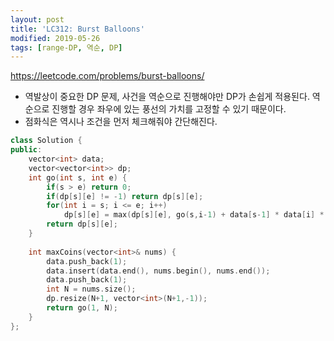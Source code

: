 ```yaml
---
layout: post
title: 'LC312: Burst Balloons'
modified: 2019-05-26
tags: [range-DP, 역순, DP]
---
```


<https://leetcode.com/problems/burst-balloons/>

- 역발상이 중요한 DP 문제, 사건을 역순으로 진행해야만 DP가 손쉽게 적용된다. 역순으로 진행할 경우 좌우에 있는 풍선의 가치를 고정할 수 있기 때문이다.
- 점화식은 역시나 조건을 먼저 체크해줘야 간단해진다.

```c++
class Solution {
public:
    vector<int> data;
    vector<vector<int>> dp;
    int go(int s, int e) {
        if(s > e) return 0;
        if(dp[s][e] != -1) return dp[s][e];
        for(int i = s; i <= e; i++)
            dp[s][e] = max(dp[s][e], go(s,i-1) + data[s-1] * data[i] * data[e+1] + go(i+1, e));
        return dp[s][e];
    }
    
    int maxCoins(vector<int>& nums) {
        data.push_back(1);
        data.insert(data.end(), nums.begin(), nums.end());
        data.push_back(1);
        int N = nums.size();
        dp.resize(N+1, vector<int>(N+1,-1));
        return go(1, N);
    }
};
```